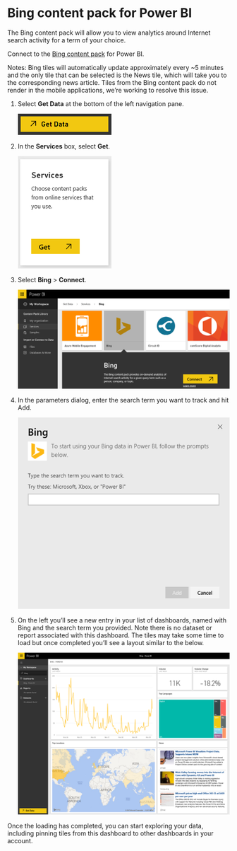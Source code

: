 ﻿<properties
   pageTitle="Bing content pack for Power BI"
   description="Bing content pack for Power BI"
   services="powerbi"
   documentationCenter=""
   authors="theresapalmer"
   manager="mblythe"
   editor=""
   tags=""
   qualityFocus="no"
   qualityDate=""/>

<tags
   ms.service="powerbi"
   ms.devlang="NA"
   ms.topic="article"
   ms.tgt_pltfrm="NA"
   ms.workload="powerbi"
   ms.date="02/08/2016"
   ms.author="tpalmer"/>
# Bing content pack for Power&nbsp;BI

The Bing content pack will allow you to view analytics around Internet search activity for a term of your choice.

Connect to the [Bing content pack](https://app.powerbi.com/groups/me/getdata/services/bing) for Power BI.

Notes: Bing tiles will automatically update approximately every ~5 minutes and the only tile that can be selected is the News tile, which will take you to the corresponding news article. Tiles from the Bing content pack do not render in the mobile applications, we’re working to resolve this issue.

1. Select **Get Data** at the bottom of the left navigation pane.

    ![](media/powerbi-content-pack-bing/getdata.png)

2. In the **Services** box, select **Get**.

    ![](media/powerbi-content-pack-bing/services.png)

3. Select **Bing** > **Connect**.

    ![](media/powerbi-content-pack-bing/connect.png)

4. In the parameters dialog, enter the search term you want to track and hit Add.

    ![](media/powerbi-content-pack-bing/params.png)    

5. On the left you’ll see a new entry in your list of dashboards, named with Bing and the search term you provided. Note there is no dataset or report associated with this dashboard. The tiles may take some time to load but once completed you’ll see a layout similar to the below.

	![](media/powerbi-content-pack-bing/dashboard.png)

Once the loading has completed, you can start exploring your data, including pinning tiles from this dashboard to other dashboards in your account.
